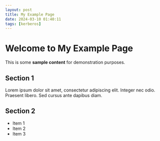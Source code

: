```yaml
---
layout: post
title: My Example Page
date: 2024-03-10 01:40:11
tags: [kerberos] 
---
```


# Welcome to My Example Page

This is some **sample content** for demonstration purposes.

## Section 1

Lorem ipsum dolor sit amet, consectetur adipiscing elit. Integer nec odio. Praesent libero. Sed cursus ante dapibus diam.

## Section 2

- Item 1
- Item 2
- Item 3
